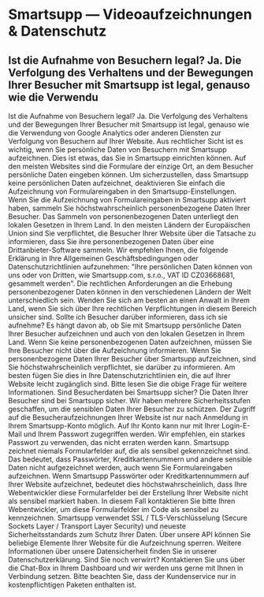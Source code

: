 # Smartsupp — Videoaufzeichnungen & Datenschutz
## Ist die Aufnahme von Besuchern legal? Ja. Die Verfolgung des Verhaltens und der Bewegungen Ihrer Besucher mit Smartsupp ist legal, genauso wie die Verwendu
Ist die Aufnahme von Besuchern legal?
Ja. Die Verfolgung des Verhaltens und der Bewegungen Ihrer Besucher mit Smartsupp ist legal, genauso wie die Verwendung von Google Analytics oder anderen Diensten zur Verfolgung von Besuchern auf Ihrer Website.
Aus rechtlicher Sicht ist es wichtig, wenn Sie persönliche Daten von Besuchern mit Smartsupp aufzeichnen. Dies ist etwas, das Sie in Smartsupp einrichten können. Auf den meisten Websites sind die Formulare der einzige Ort, an dem Besucher persönliche Daten eingeben können. Um sicherzustellen, dass Smartsupp keine persönlichen Daten aufzeichnet, deaktivieren Sie einfach die Aufzeichnung von Formulareingaben in den Smartsupp-Einstellungen.
Wenn Sie die Aufzeichnung von Formulareingaben in Smartsupp aktiviert haben, sammeln Sie höchstwahrscheinlich personenbezogene Daten Ihrer Besucher. Das Sammeln von personenbezogenen Daten unterliegt den lokalen Gesetzen in Ihrem Land. In den meisten Ländern der Europäischen Union sind Sie verpflichtet, die Besucher Ihrer Website über die Tatsache zu informieren, dass Sie ihre personenbezogenen Daten über eine Drittanbieter-Software sammeln. Wir empfehlen Ihnen, die folgende Erklärung in Ihre Allgemeinen Geschäftsbedingungen oder Datenschutzrichtlinien aufzunehmen: "Ihre persönlichen Daten können von uns oder von Dritten, wie Smartsupp.com, s.r.o., VAT ID CZ03668681, gesammelt werden".
Die rechtlichen Anforderungen an die Erhebung personenbezogener Daten können in den verschiedenen Ländern der Welt unterschiedlich sein. Wenden Sie sich am besten an einen Anwalt in Ihrem Land, wenn Sie sich über Ihre rechtlichen Verpflichtungen in diesem Bereich unsicher sind.
Sollte ich Besucher darüber informieren, dass ich sie aufnehme?
Es hängt davon ab, ob Sie mit Smartsupp persönliche Daten Ihrer Besucher aufzeichnen und auch von den lokalen Gesetzen in Ihrem Land. Wenn Sie keine personenbezogenen Daten aufzeichnen, müssen Sie Ihre Besucher nicht über die Aufzeichnung informieren. Wenn Sie personenbezogene Daten Ihrer Besucher über Smartsupp aufzeichnen, sind Sie höchstwahrscheinlich verpflichtet, sie darüber zu informieren. Am besten fügen Sie dies in Ihre Datenschutzrichtlinien ein, die auf Ihrer Website leicht zugänglich sind. Bitte lesen Sie die obige Frage für weitere Informationen.
Sind Besucherdaten bei Smartsupp sicher?
Die Daten Ihrer Besucher sind bei Smartsupp sicher. Wir haben mehrere Sicherheitsstufen geschaffen, um die sensiblen Daten Ihrer Besucher zu schützen.
Der Zugriff auf die Besucheraufzeichnungen Ihrer Website ist nur nach Anmeldung in Ihrem Smartsupp-Konto möglich. Auf Ihr Konto kann nur mit Ihrer Login-E-Mail und Ihrem Passwort zugegriffen werden. Wir empfehlen, ein starkes Passwort zu verwenden, das nicht erraten werden kann.
Smartsupp zeichnet niemals Formularfelder auf, die als sensibel gekennzeichnet sind. Das bedeutet, dass Passwörter, Kreditkartennummern und andere sensible Daten nicht aufgezeichnet werden, auch wenn Sie Formulareingaben aufzeichnen. Wenn Smartsupp Passwörter oder Kreditkartennummern auf Ihrer Website aufzeichnet, bedeutet dies höchstwahrscheinlich, dass Ihre Webentwickler diese Formularfelder bei der Erstellung Ihrer Website nicht als sensibel markiert haben. In diesem Fall kontaktieren Sie bitte Ihren Webentwickler, um diese Formularfelder im Code als sensibel zu kennzeichnen.
Smartsupp verwendet SSL / TLS-Verschlüsselung (Secure Sockets Layer / Transport Layer Security) und neueste Sicherheitsstandards zum Schutz Ihrer Daten.
Über unsere API können Sie beliebige Elemente Ihrer Website für die Aufzeichnung sperren.
Weitere Informationen über unsere Datensicherheit finden Sie in unserer Datenschutzerklärung.
Sind Sie noch verwirrt? Kontaktieren Sie uns über die Chat-Box in Ihrem Dashboard und wir werden uns gerne mit Ihnen in Verbindung setzen. Bitte beachten Sie, dass der Kundenservice nur in kostenpflichtigen Paketen enthalten ist.

